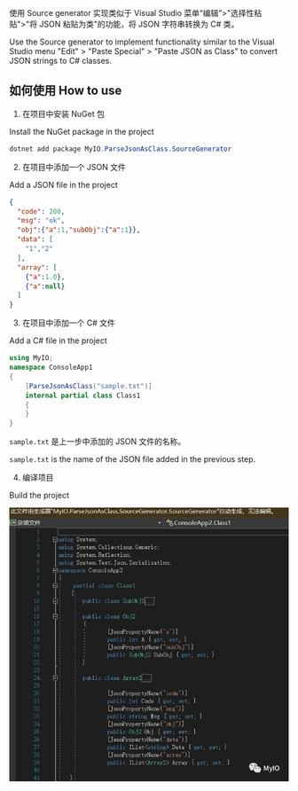 使用 Source generator 实现类似于 Visual Studio 菜单“编辑”>"选择性粘贴">"将 JSON 粘贴为类"的功能，将 JSON 字符串转换为 C# 类。

Use the Source generator to implement functionality similar to the Visual Studio menu "Edit" > "Paste Special" > "Paste JSON as Class" to convert JSON strings to C# classes.

## 如何使用 How to use

1. 在项目中安装 NuGet 包 

Install the NuGet package in the project

```powershell   
dotnet add package MyIO.ParseJsonAsClass.SourceGenerator
```

2. 在项目中添加一个 JSON 文件

Add a JSON file in the project

```json
{
  "code": 200,
  "msg": "ok",
  "obj":{"a":1,"subObj":{"a":1}},
  "data": [
    "1","2"
  ],
  "array": [
    {"a":1.0},
    {"a":null}
  ]
}
```

3. 在项目中添加一个 C# 文件

Add a C# file in the project

```csharp
using MyIO;
namespace ConsoleApp1
{
    [ParseJsonAsClass("sample.txt")]
    internal partial class Class1
    { 
    }
}
```

`sample.txt` 是上一步中添加的 JSON 文件的名称。

`sample.txt` is the name of the JSON file added in the previous step.

4. 编译项目

Build the project

![](demo.jpg)